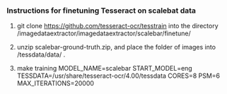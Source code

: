 ### Instructions for finetuning Tesseract on scalebat data

1. git clone https://github.com/tesseract-ocr/tesstrain into the directory /imagedataextractor/imagedataextractor/scalebar/finetune/

2. unzip scalebar-ground-truth.zip, and place the folder of images into /tessdata/data/ .

3. make training MODEL_NAME=scalebar START_MODEL=eng TESSDATA=/usr/share/tesseract-ocr/4.00/tessdata CORES=8 PSM=6 MAX_ITERATIONS=20000
